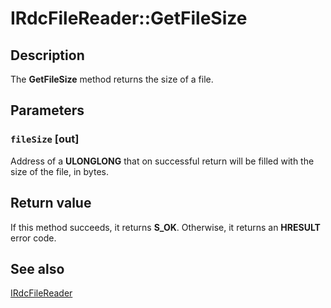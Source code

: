 # IRdcFileReader::GetFileSize

## Description

The **GetFileSize** method returns the
size of a file.

## Parameters

### `fileSize` [out]

Address of a **ULONGLONG** that on successful return will be filled with the size
of the file, in bytes.

## Return value

If this method succeeds, it returns **S_OK**. Otherwise, it returns an **HRESULT** error code.

## See also

[IRdcFileReader](https://learn.microsoft.com/previous-versions/windows/desktop/api/msrdc/nn-msrdc-irdcfilereader)